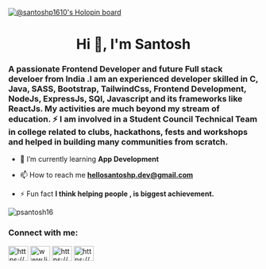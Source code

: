 [![@santoshp1610's Holopin board](https://holopin.io/api/user/board?user=santoshp1610)](https://holopin.io/@santoshp1610)


<h1 align="center">Hi 👋, I'm Santosh</h1>

<h3 align="left">A passionate Frontend Developer and future Full stack develoer from India .I am an experienced developer skilled in C, Java, SASS, Bootstrap, TailwindCss, Frontend Development, NodeJs, ExpressJs, SQl, Javascript and its frameworks like ReactJs. My activities are much beyond my stream of education. ⚡ I am involved in a Student Council Technical Team in college related to clubs, hackathons, fests and workshops and helped in building many communities from scratch.</h3>



- 🌱 I’m currently learning **App Development**

- 📫 How to reach me **hellosantoshp.dev@gmail.com**

- ⚡ Fun fact **I think helping people , is biggest achievement.**




<p align="left"><img align="center" src="https://github-readme-streak-stats.herokuapp.com/?user=psantosh16&" alt="psantosh16" /></p>


<h3 align="left">Connect with me:</h3>
<p align="left">
<a href="https://dev.to/psantosh16" target="blank"><img align="center" src="https://raw.githubusercontent.com/rahuldkjain/github-profile-readme-generator/master/src/images/icons/Social/devto.svg" alt="https://dev.to/psantosh16" height="30" width="40" /></a>
<a href="https:///www.linkedin.com/in/santosh-phadtare-20ef16" target="blank"><img align="center" src="https://raw.githubusercontent.com/rahuldkjain/github-profile-readme-generator/master/src/images/icons/Social/linked-in-alt.svg" alt="www.linkedin.com/in/santosh-phadtare-20ef16" height="30" width="40" /></a>
<a href="https://www.instagram.com/_i_santoshp/" target="blank"><img align="center" src="https://raw.githubusercontent.com/rahuldkjain/github-profile-readme-generator/master/src/images/icons/Social/instagram.svg" alt="https://www.instagram.com/_i_santoshp/" height="30" width="40" /></a>
<a href="https://www.hackerrank.com/santoshphadtare1" target="blank"><img align="center" src="https://raw.githubusercontent.com/rahuldkjain/github-profile-readme-generator/master/src/images/icons/Social/hackerrank.svg" alt="https://www.hackerrank.com/santoshphadtare1" height="30" width="40" /></a>
</p>
